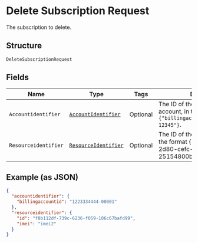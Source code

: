 
# Delete Subscription Request

The subscription to delete.

## Structure

`DeleteSubscriptionRequest`

## Fields

| Name | Type | Tags | Description |
|  --- | --- | --- | --- |
| `Accountidentifier` | [`AccountIdentifier`](../../doc/models/account-identifier.md) | Optional | The ID of the authenticating billing account, in the format `{"billingaccountid":"1234567890-12345"}`. |
| `Resourceidentifier` | [`ResourceIdentifier`](../../doc/models/resource-identifier.md) | Optional | The ID of the target to delete, in the format {"id": "dd1682d3-2d80-cefc-f3ee-25154800beff"}. |

## Example (as JSON)

```json
{
  "accountidentifier": {
    "billingaccountid": "1223334444-00001"
  },
  "resourceidentifier": {
    "id": "f8b112df-739c-6236-f059-106c67bafd99",
    "imei": "imei2"
  }
}
```

